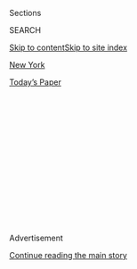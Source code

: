 <div id="app">

<div>

<div>

<div>

<div class="NYTAppHideMasthead css-1q2w90k e1suatyy0">

<div class="section css-ui9rw0 e1suatyy2">

<div class="css-eph4ug er09x8g0">

<div class="css-6n7j50">

</div>

<span class="css-1dv1kvn">Sections</span>

<div class="css-10488qs">

<span class="css-1dv1kvn">SEARCH</span>

</div>

[Skip to content](#site-content)[Skip to site index](#site-index)

</div>

<div id="masthead-section-label" class="css-1wr3we4 eaxe0e00">

[New
York](https://www.nytimes3xbfgragh.onion/section/nyregion)

</div>

<div class="css-10698na e1huz5gh0">

</div>

</div>

<div id="masthead-bar-one" class="section hasLinks css-15hmgas e1csuq9d3">

<div class="css-uqyvli e1csuq9d0">

</div>

<div class="css-1uqjmks e1csuq9d1">

</div>

<div class="css-9e9ivx">

[](https://myaccount.nytimes3xbfgragh.onion/auth/login?response_type=cookie&client_id=vi)

</div>

<div class="css-1bvtpon e1csuq9d2">

[Today’s
Paper](https://www.nytimes3xbfgragh.onion/section/todayspaper)

</div>

</div>

</div>

</div>

<div data-aria-hidden="false">

<div id="site-content" data-role="main">

<div>

<div class="css-1aor85t" style="opacity:0.000000001;z-index:-1;visibility:hidden">

<div class="css-1hqnpie">

<div class="css-epjblv">

<span class="css-17xtcya">[New
York](/section/nyregion)</span><span class="css-x15j1o">|</span><span class="css-fwqvlz">How
the Tropical Storm Is Affecting New
York</span>

</div>

<div class="css-k008qs">

<div class="css-1iwv8en">

<span class="css-18z7m18"></span>

<div>

</div>

</div>

<span class="css-1n6z4y">https://nyti.ms/2XsMU2Z</span>

<div class="css-1705lsu">

<div class="css-4xjgmj">

<div class="css-4skfbu" data-role="toolbar" data-aria-label="Social Media Share buttons, Save button, and Comments Panel with current comment count" data-testid="share-tools">

  - 
  - 
  - 
  - 
    
    <div class="css-6n7j50">
    
    </div>

  - 
  - 

</div>

</div>

</div>

</div>

</div>

</div>

<div id="NYT_TOP_BANNER_REGION" class="css-13pd83m">

</div>

<div id="top-wrapper" class="css-1sy8kpn">

<div id="top-slug" class="css-l9onyx">

Advertisement

</div>

[Continue reading the main
story](#after-top)

<div class="ad top-wrapper" style="text-align:center;height:100%;display:block;min-height:250px">

<div id="top" class="place-ad" data-position="top" data-size-key="top">

</div>

</div>

<div id="after-top">

</div>

</div>

<div>

<div id="sponsor-wrapper" class="css-1hyfx7x">

<div id="sponsor-slug" class="css-19vbshk">

Supported by

</div>

[Continue reading the main
story](#after-sponsor)

<div id="sponsor" class="ad sponsor-wrapper" style="text-align:center;height:100%;display:block">

</div>

<div id="after-sponsor">

</div>

</div>

<div class="css-186x18t">

New York Today

</div>

<div class="css-1vkm6nb ehdk2mb0">

# How the Tropical Storm Is Affecting New York

</div>

<div class="css-18e8msd">

<div class="css-vp77d3 epjyd6m0">

<div class="css-1baulvz">

By [<span class="css-1baulvz last-byline" itemprop="name">Troy
Closson</span>](https://www.nytimes3xbfgragh.onion/by/troy-closson)

</div>

</div>

  - 
    
    <div class="css-ld3wwf e16638kd2">
    
    Aug. 4, 2020Updated <span class="css-epvm6">3:15 p.m.
    ET</span>
    
    </div>

  - 
    
    <div class="css-4xjgmj">
    
    <div class="css-pvvomx" data-role="toolbar" data-aria-label="Social Media Share buttons, Save button, and Comments Panel with current comment count" data-testid="share-tools">
    
      - 
      - 
      - 
      - 
        
        <div class="css-6n7j50">
        
        </div>
    
      - 
      - 
    
    </div>
    
    </div>

</div>

</div>

<div class="section meteredContent css-1r7ky0e" name="articleBody" itemprop="articleBody">

<div class="css-1fanzo5 StoryBodyCompanionColumn">

<div class="css-53u6y8">

*\[Want to get New York Today by email?* [*Here’s the
sign-up*](https://www.nytimes3xbfgragh.onion/newsletters/newyorktoday)*.\]*

**It’s
Tuesday.**

</div>

</div>

<div style="max-width:100%;margin:0 auto">

<div class="css-17dprlf" data-id="100000004236491" data-slug="ny-today-weather-module" style="max-width:600px">

</div>

</div>

<div class="css-1fanzo5 StoryBodyCompanionColumn">

<div class="css-53u6y8">

**Weather:** ** Stormy (see below). High in the upper 70s.

**Alternate-side parking**: In effect until Aug. 15 (Feast of the
Assumption). [Read about the amended regulations
here](https://www1.nyc.gov/html/dot/html/motorist/alternate-side-parking.shtml#reform).

-----

</div>

</div>

<div class="css-79elbk" data-testid="photoviewer-wrapper">

<div class="css-z3e15g" data-testid="photoviewer-wrapper-hidden">

</div>

<div class="css-1a48zt4 ehw59r15" data-testid="photoviewer-children">

![<span class="css-cnj6d5 e1z0qqy90" itemprop="copyrightHolder"><span class="css-1ly73wi e1tej78p0">Credit...</span><span>Saul
Martinez for The New York
Times</span></span>](https://static01.graylady3jvrrxbe.onion/images/2020/08/04/nyregion/04nytoday/merlin_175235661_a91a6f57-6403-4d23-ae6e-654918fe0621-articleLarge.jpg?quality=75&auto=webp&disable=upscale)

</div>

</div>

<div class="css-1fanzo5 StoryBodyCompanionColumn">

<div class="css-53u6y8">

*\[Latest updates:* [*Isaias batters New York region, with a million
losing
power*](https://www.nytimes3xbfgragh.onion/2020/08/04/nyregion/nj-ny-Isaias-hurricane-storm.html)*.\]*

Keep flashlights close, make sure your phones are fully charged and
watch out for flooding. That’s what state officials advised as [Tropical
Storm
Isaias](https://www.nytimes3xbfgragh.onion/2020/08/04/us/isaias-storm-updates.html)
[moved up the Eastern
Seaboard](https://www.nytimes3xbfgragh.onion/interactive/2020/07/31/us/hurricane-isaias-tracker-map.html)
and made its way to New York today.

</div>

</div>

<div class="css-1fanzo5 StoryBodyCompanionColumn">

<div class="css-53u6y8">

A tropical storm warning is in effect through early Wednesday morning
for regions across New York, New Jersey and Connecticut. The storm,
which made landfall in North Carolina about 11 p.m. Monday as a Category
1 hurricane, is likely to bring strong wind and heavy rain to New York.
It might have a greater impact than [Tropical Storm
Fay](https://www.nytimes3xbfgragh.onion/2020/07/10/nyregion/tropical-storm-fay-nyc.html)
did last month.

The storm may wallop New York with the strongest wind the city has
experienced since Hurricane Sandy in 2012, but officials don’t expect it
to cause significant damage in the region.

“But we have been surprised before,” Mayor Bill de Blasio said at a news
conference on Monday. “So we’re in a very vigilant state right now.”

*\[*[*Read the latest updates on the forecast for Tropical Storm
Isaias*](https://www.nytimes3xbfgragh.onion/2020/08/03/us/isaias-storm-updates.html)*.\]*

Here’s what you need to know:

### The forecast

Two to four inches of rain may fall in the region, the National Weather
Service said. Strong wind may begin around noon, but the most intense
rain and gusts are expected in the afternoon and the evening, when heavy
downpours may occur in New York City and the lower Hudson Valley.

</div>

</div>

<div class="css-1fanzo5 StoryBodyCompanionColumn">

<div class="css-53u6y8">

Coastal flooding and powerful wind from 30 to 70 miles per hour are
expected throughout the day. New Yorkers may see downed trees, damage to
homes and scattered power
outages.

<div id="NYT_MAIN_CONTENT_1_REGION" class="css-9tf9ac">

<div>

<div id="styln-election-promo" class="section interactive-content interactive-size-medium css-1ftcdic">

<div class="css-17ih8de interactive-body">

<div id="styln-briefing-block" data-asset-id="">

<div class="briefing-block-header-section">

# [Live Updates: Isaias](https://www.nytimes3xbfgragh.onion/2020/08/04/us/isaias-storm-updates.html?action=click&pgtype=Article&state=default&region=MAIN_CONTENT_1&context=storylines_live_updates)

<div class="briefing-block-ts">

Updated 2020-08-04T19:52:48.739Z

</div>

</div>

  - [Isaias is bringing the threat of tornadoes as it barrels
    north.](https://www.nytimes3xbfgragh.onion/2020/08/04/us/isaias-storm-updates.html?action=click&pgtype=Article&state=default&region=MAIN_CONTENT_1&context=storylines_live_updates#link-362830dd)
  - [At least two people were killed by a tornado in North
    Carolina.](https://www.nytimes3xbfgragh.onion/2020/08/04/us/isaias-storm-updates.html?action=click&pgtype=Article&state=default&region=MAIN_CONTENT_1&context=storylines_live_updates#link-7961bdbc)
  - [The storm is knocking out power over wide
    areas.](https://www.nytimes3xbfgragh.onion/2020/08/04/us/isaias-storm-updates.html?action=click&pgtype=Article&state=default&region=MAIN_CONTENT_1&context=storylines_live_updates#link-34e5d4e4)

<div class="briefing-block-footer">

<div class="briefing-block-footer-meta">

[See more
updates](https://www.nytimes3xbfgragh.onion/2020/08/04/us/isaias-storm-updates.html?action=click&pgtype=Article&state=default&region=MAIN_CONTENT_1&context=storylines_live_updates)

</div>

</div>

</div>

</div>

</div>

</div>

</div>

If the wind reaches those speeds, the Metropolitan Transportation
Authority might suspend some service.

The storm is expected to weaken as it moves through the region,
according to the National Weather Service, with its effects in the area
diminishing by Tuesday night. In North Carolina, flooding, home fires
and power outages were reported as the storm passed through.

### The preparations

Emergency crews set up barriers throughout Lower Manhattan, which state
officials said was particularly vulnerable to flooding.

The South Street Seaport is the only area in New York City expected to
be at risk of storm surge, which could reach one to three feet, though
minor flooding may occur in other neighborhoods, officials said on
Monday.

While evacuation orders were not put in place for any regions in the
state, Gov. Andrew M. Cuomo said motorists should anticipate poor
weather and take precautions for potential flash flooding.

In New York City, restaurants were told to bring in all outdoor
furniture and to secure all barriers and platforms that were recently
created to accommodate outdoor dining.

</div>

</div>

<div class="css-1fanzo5 StoryBodyCompanionColumn">

<div class="css-53u6y8">

-----

## From The Times

[Facebook Bets Big on Future of N.Y.C., and Offices, With New
Lease](https://www.nytimes3xbfgragh.onion/2020/08/03/nyregion/facebook-nyc-office-farley-building.html)

[Judge Whose Son Was Killed by Misogynistic Lawyer Speaks
Out](https://www.nytimes3xbfgragh.onion/2020/08/03/nyregion/esther-salas-roy-den-hollander.html)

[One-Third of New York’s Small Businesses May Be Gone
Forever](https://www.nytimes3xbfgragh.onion/2020/08/03/nyregion/nyc-small-businesses-closing-coronavirus.html)

[D.A. Vance Is Investigating Trump and His Company Over Fraud, Filing
Suggests](https://www.nytimes3xbfgragh.onion/2020/08/03/nyregion/donald-trump-taxes-cyrus-vance.html)

Want more news? [Check out our full
coverage](https://www.nytimes3xbfgragh.onion/section/nyregion).

**The Mini Crossword:** Here is [today’s
puzzle](https://www.nytimes3xbfgragh.onion/crosswords/game/mini).

-----

## What we’re reading

At one New York City hospital, nearly half of **coronavirus patients
developed kidney issues**. \[[New York
Post](https://nypost.com/2020/08/03/half-of-coronavirus-patients-at-nyc-hospital-developed-kidney-issues/)\]

Construction has resumed on a Greek Orthodox Church that was **destroyed
by the Sept. 11 terrorist attacks**. \[[CBS New
York](https://newyork.cbslocal.com/2020/08/03/construction-resumes-to-rebuild-historic-greek-orthodox-church-destroyed-on-9-11/)\]

**Census response rates are still lagging** in the region because of the
pandemic.
\[[Gothamist](https://gothamist.com/news/nyc-census-response-rate-continues-lag-city-grapples-pandemic-fears-and-reduced-door-knocking)\]

-----

</div>

</div>

<div class="css-1fanzo5 StoryBodyCompanionColumn">

<div class="css-53u6y8">

## And finally: George Floyd and a dance festival

*The Times’s Marina Haas writes:*

This summer, as stages across the country lie unused, Kaatsbaan, a dance
center in the Hudson Valley, will be something precious and rare: one of
the few places in America where dancers will be performing live and in
front of a living and breathing, if well-distanced and masked, audience.

From now until Sept. 27, Kaatsbaan is holding an outdoor dance festival,
made up mostly of solos and socially distanced duets, ranging from
ballet to flamenco to tap to Broadway to postmodern dance. The festival,
a response to the lack of performance opportunities facing American
dancers, is the brainchild of Stella Abrera, the center’s artistic
director, and Sonja Kostich, its executive director.

*\[*[*In the Hudson Valley: Live dancers, real sweat and natural
beauty*](https://www.nytimes3xbfgragh.onion/2020/07/29/arts/dance/kaatsbaan-dance-festival-stella-abrera.html)*.\]*

The national soul-searching touched off by the killing of George Floyd
in Minneapolis further intensified the sense of urgency. “How can we not
respond to what is happening in our society?” Ms. Abrera said. “Art
helps us be part of our world, to process what is happening around us,
to grieve.”

She and Ms. Kostich saw a need as well as an opportunity. To make the
festival as inclusive and as responsive to the moment as possible, they
invited three distinguished Black dancers to develop the programming
with them. Their input influenced all aspects of the festival, like the
curation of programs, the selection of dancers and the inclusion of new
works.

For Calvin Royal III of American Ballet Theater, who programmed the
first evening of the festival last weekend, the chance to reimmerse
himself in dance came at just the right moment. A ballet dancer on the
cusp of stardom, he saw several important debuts melt away during the
spring season. Then came the killing of Mr. Floyd and the ugliness it
highlighted.

“The news is so depressing and so negative,” Mr. Royal said. “I wanted
to really show the beauty that’s out there, honoring Black and brown
artists.”

*It’s Tuesday — lift up
artists.*

-----

</div>

</div>

<div class="css-1fanzo5 StoryBodyCompanionColumn">

<div class="css-53u6y8">

## Metropolitan Diary: In Chinatown

</div>

</div>

<div class="css-79elbk" data-testid="photoviewer-wrapper">

<div class="css-z3e15g" data-testid="photoviewer-wrapper-hidden">

</div>

<div class="css-1a48zt4 ehw59r15" data-testid="photoviewer-children">

<div class="css-1xdhyk6 erfvjey0">

<span class="css-1ly73wi e1tej78p0">Image</span>

<div class="css-zjzyr8">

<div data-testid="lazyimage-container" style="height:241.02222222222224px">

</div>

</div>

</div>

</div>

</div>

<div class="css-1fanzo5 StoryBodyCompanionColumn">

<div class="css-53u6y8">

Dear Diary:

It was the early ’70s, and we were at our favorite Chinatown restaurant.
Our party of five included a former New York City junior high school
teacher, Cathleen McDonnell Pietronuto.

As usual, the restaurant was crowded, and the noise level was getting
out of control.

At some point, Cathy stood up.

“There is entirely too much noise in this room,” she announced in her
classroom-tested voice.

Total silence.

Then a tentative voice piped up from across the dining room.

“Miss McDonnell?”

*— Joseph Demas*

-----

*New York Today is published weekdays around 6 a.m.* [*Sign up
here*](https://www.nytimes3xbfgragh.onion/newsletters/newyorktoday?module=inline)
*to get it by email. You can also find it at*
[*nytoday.com*](http://www.nytoday.com/)*.*

*We’re experimenting with the format of New York Today. What would you
like to see more (or less) of? Post a comment or email us:*
[*nytoday@NYTimes.com*](mailto:nytoday@NYTimes.com)*.*

</div>

</div>

</div>

<div>

</div>

<div>

</div>

<div>

</div>

<div>

<div id="bottom-wrapper" class="css-1ede5it">

<div id="bottom-slug" class="css-l9onyx">

Advertisement

</div>

[Continue reading the main
story](#after-bottom)

<div id="bottom" class="ad bottom-wrapper" style="text-align:center;height:100%;display:block;min-height:90px">

</div>

<div id="after-bottom">

</div>

</div>

</div>

</div>

</div>

## Site Index

<div>

</div>

## Site Information Navigation

  - [© <span>2020</span> <span>The New York Times
    Company</span>](https://help.nytimes3xbfgragh.onion/hc/en-us/articles/115014792127-Copyright-notice)

<!-- end list -->

  - [NYTCo](https://www.nytco.com/)
  - [Contact
    Us](https://help.nytimes3xbfgragh.onion/hc/en-us/articles/115015385887-Contact-Us)
  - [Work with us](https://www.nytco.com/careers/)
  - [Advertise](https://nytmediakit.com/)
  - [T Brand Studio](http://www.tbrandstudio.com/)
  - [Your Ad
    Choices](https://www.nytimes3xbfgragh.onion/privacy/cookie-policy#how-do-i-manage-trackers)
  - [Privacy](https://www.nytimes3xbfgragh.onion/privacy)
  - [Terms of
    Service](https://help.nytimes3xbfgragh.onion/hc/en-us/articles/115014893428-Terms-of-service)
  - [Terms of
    Sale](https://help.nytimes3xbfgragh.onion/hc/en-us/articles/115014893968-Terms-of-sale)
  - [Site
    Map](https://spiderbites.nytimes3xbfgragh.onion)
  - [Help](https://help.nytimes3xbfgragh.onion/hc/en-us)
  - [Subscriptions](https://www.nytimes3xbfgragh.onion/subscription?campaignId=37WXW)

</div>

</div>

</div>

</div>
